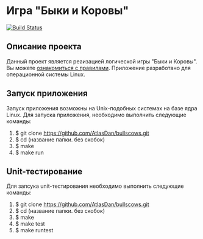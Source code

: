 # Игра "Быки и Коровы"
[![Build Status](https://travis-ci.com/AtlasDan/bullscows.svg?branch=main)](https://travis-ci.com/AtlasDan/bullscows)

## Описание проекта
Данный проект является реаизацией логической игры "Быки и Коровы". Вы можете [ознакомиться с правилами](https://ru.wikipedia.org/wiki/Быки_и_коровы). Приложение разработано для операционной системы Linux.

## Запуск приложения
Запуск приложения возможны на Unix-подобных системах на базе ядра Linux. Для запуска приложения, необходимо выполнить следующие команды:
1.  $ git clone https://github.com/AtlasDan/bullscows.git
2.  $ cd (название папки. без скобок)
3.  $ make
4.  $ make run

## Unit-тестирование
Для запсука unit-тестирования необходимо выполнить следующие команды:
1.  $ git clone https://github.com/AtlasDan/bullscows.git
2.  $ cd (название папки. без скобок)
3.  $ make
4.  $ make test
5.  $ make runtest
